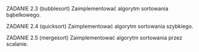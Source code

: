 ZADANIE 2.3 (bubblesort)
Zaimplementować algorytm sortowania bąbelkowego.

ZADANIE 2.4 (quicksort)
Zaimplementować algorytm sortowania szybkiego.

ZADANIE 2.5 (mergesort)
Zaimplementować algorytm sortowania przez scalanie.
